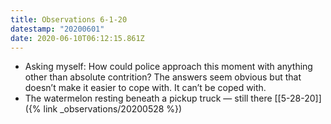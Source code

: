 ```yaml
---
title: Observations 6-1-20
datestamp: "20200601"
date: 2020-06-10T06:12:15.861Z
---
```

- Asking myself: How could police approach this moment with anything other than absolute contrition? The answers seem obvious but that doesn’t make it easier to cope with. It can’t be coped with.
- The watermelon resting beneath a pickup truck — still there [[5-28-20]]({% link _observations/20200528 %})